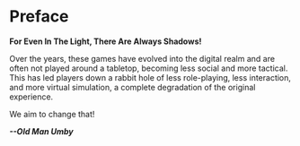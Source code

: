 # Preface

<!--WIP-->

**For Even In The Light, There Are Always Shadows!**

Over the years, these games have evolved into the digital realm and are often not played around a tabletop, becoming less social and more tactical. This has led players down a rabbit hole of less role-playing, less interaction, and more virtual simulation, a complete degradation of the original experience.

We aim to change that!

***--Old Man Umby***